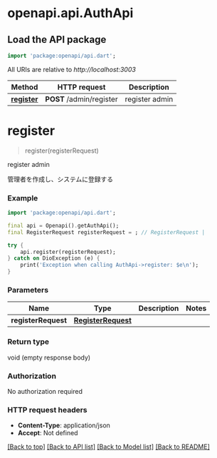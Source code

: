 # openapi.api.AuthApi

## Load the API package
```dart
import 'package:openapi/api.dart';
```

All URIs are relative to *http://localhost:3003*

Method | HTTP request | Description
------------- | ------------- | -------------
[**register**](AuthApi.md#register) | **POST** /admin/register | register admin


# **register**
> register(registerRequest)

register admin

管理者を作成し、システムに登録する

### Example
```dart
import 'package:openapi/api.dart';

final api = Openapi().getAuthApi();
final RegisterRequest registerRequest = ; // RegisterRequest | 

try {
    api.register(registerRequest);
} catch on DioException (e) {
    print('Exception when calling AuthApi->register: $e\n');
}
```

### Parameters

Name | Type | Description  | Notes
------------- | ------------- | ------------- | -------------
 **registerRequest** | [**RegisterRequest**](RegisterRequest.md)|  | 

### Return type

void (empty response body)

### Authorization

No authorization required

### HTTP request headers

 - **Content-Type**: application/json
 - **Accept**: Not defined

[[Back to top]](#) [[Back to API list]](../README.md#documentation-for-api-endpoints) [[Back to Model list]](../README.md#documentation-for-models) [[Back to README]](../README.md)

